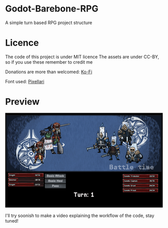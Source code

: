 # Godot-Barebone-RPG
A simple turn based RPG project structure

# Licence

The code of this project is under MIT licence
The assets are under CC-BY, so if you use these remember to credit me

Donations are more than welcomed: [Ko-Fi](https://ko-fi.com/hairiclilred)

Font used: [Pixellari](https://www.dafont.com/pixellari.font)

# Preview

![This is an image](/_github_assets/game_screenshot.png)

I'll try soonish to make a video explaining the workflow of the code, stay tuned!

